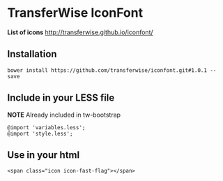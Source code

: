 # TransferWise IconFont
**List of icons**
http://transferwise.github.io/iconfont/ 

## Installation
```
bower install https://github.com/transferwise/iconfont.git#1.0.1 --save
```

## Include in your LESS file
**NOTE** Already included in tw-bootstrap
```
@import 'variables.less';
@import 'style.less';
```

## Use in your html
```
<span class="icon icon-fast-flag"></span>
